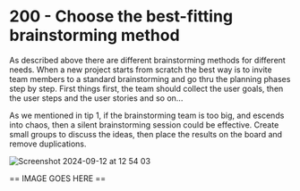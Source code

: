 # 200 - Choose the best-fitting brainstorming method

As described above there are different brainstorming methods for different needs. When a new project starts from scratch the best way is to invite team members to a standard brainstorming and go thru the planning phases step by step. First things first, the team should collect the user goals, then the user steps and the user stories and so on...

As we mentioned in tip 1, if the brainstorming team is too big, and escends into chaos, then a silent brainstorming session could be effective. Create small groups to discuss the ideas, then place the results on the board and remove duplications.

![Screenshot 2024-09-12 at 12 54 03](https://github.com/user-attachments/assets/137f3a07-0ef9-4edc-9fdb-505204d7ca30)

== IMAGE GOES HERE ==

